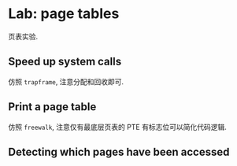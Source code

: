 # Lab: page tables

页表实验.

## Speed up system calls

仿照 `trapframe`, 注意分配和回收即可.

## Print a page table

仿照 `freewalk`, 注意仅有最底层页表的 PTE 有标志位可以简化代码逻辑.

## Detecting which pages have been accessed
